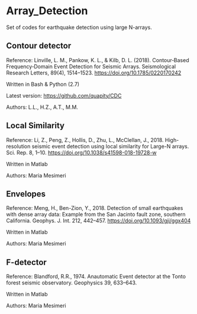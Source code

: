 # Array_Detection

Set of codes for earthquake detection using large N-arrays. 

## Contour detector
Reference: Linville, L. M., Pankow, K. L., & Kilb, D. L. (2018). Contour‐Based Frequency‐Domain Event Detection for Seismic Arrays. Seismological Research Letters, 89(4), 1514–1523. https://doi.org/10.1785/0220170242

Written in Bash & Python (2.7)

Latest version: https://github.com/quapity/CDC

Authors: L.L., H.Z., A.T., M.M.

## Local Similarity
Reference: Li, Z., Peng, Z., Hollis, D., Zhu, L., McClellan, J., 2018. High-resolution seismic event detection using local similarity for Large-N arrays. Sci. Rep. 8, 1–10. https://doi.org/10.1038/s41598-018-19728-w

Written in Matlab

Authors: Maria Mesimeri

## Envelopes
Reference: Meng, H., Ben-Zion, Y., 2018. Detection of small earthquakes with dense array data: Example from the San Jacinto fault zone, southern California. Geophys. J. Int. 212, 442–457. https://doi.org/10.1093/gji/ggx404

Written in Matlab

Authors: Maria Mesimeri

## F-detector
Reference: Blandford, R.R., 1974. Anautomatic Event detector at the Tonto forest seismic observatory. Geophysics 39, 633–643.

Written in Matlab

Authors: Maria Mesimeri
